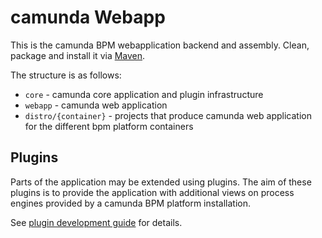 camunda Webapp
==============

This is the camunda BPM webapplication backend and assembly.
Clean, package and install it via [Maven](https://maven.apache.org/).

The structure is as follows:

* `core` - camunda core application and plugin infrastructure
* `webapp` - camunda web application
* `distro/{container}` - projects that produce camunda web application for the different bpm platform containers


Plugins
-------

Parts of the application may be extended using plugins.
The aim of these plugins is to provide the application with additional views on process engines provided by a camunda BPM platform installation.

See [plugin development guide](http://docs.camunda.org/latest/real-life/how-to/#cockpit-how-to-develop-a-cockpit-plugin) for details.
